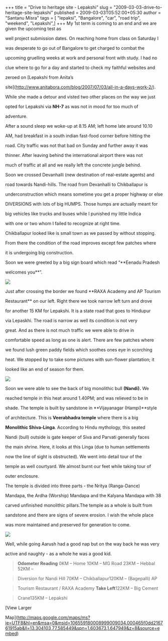 +++
title = "Drive to heritage site - Lepakshi"
slug = "2009-03-03-drive-to-heritage-site-lepakshi"
published = 2009-03-03T05:52:00+05:30
author = "Santanu Misra"
tags = [ "lepaksi", "Bangalore", "car", "road trip", "weekend", "Lepakshi",]
+++
My 1st term is coming to an end and we are given the upcoming test as

well project submission dates. On reaching home from class on Saturday I

was desperate to go out of Bangalore to get charged to combat the

upcoming gruelling weeks at work and personal front with study. I had no

clue where to go for a day and started to check my faithful websites and

zeroed on [Lepakshi from Anita’s

site](http://www.anitabora.com/blog/2007/07/03/all-in-a-days-work-2/).

While she made a detour and visted two other places on the way we just

opted for Lepakshi via **NH-7** as was not in mood for too much of

adventure.



  



After a sound sleep we woke-up at 8.15 AM; left home late around 10.10

AM, had breakfast in a south indian fast-food corner before hitting the

road. City traffic was not that bad on Sunday and further away it was

thinner. After leaving behind the international airport there was not

much of traffic at all and we really left the concrete jungle behind.



  



Soon we crossed Devanhalli (new destination of real-estate agents) and

road towards Nandi-hills. The road from Devanhalli to Chikballapur is

underconstruction which means sometime you get a proper highway or else

DIVERSIONS with lots of big HUMPS. Those humps are actually meant for

big vehicles like trucks and buses while I punished my little Indica

with one or two whom I failed to recognize at right time.



  



Chikballapur looked like is small town as we passed by without stopping.

From there the condition of the road improves except few patches where

it is undergoing big construction.



  



Soon we were greeted by a big sign board which read “**Eenadu Pradesh

welcomes you**”.



  

  



[![](../images/thumbnails/2009-03-03-drive-to-heritage-site-lepakshi-sunflower_AS.jpg)](../images/2009-03-03-drive-to-heritage-site-lepakshi-sunflower_AS.jpg)



Just after crossing the border we found **RAXA Academy and AP Tourism

Restaurant** on our left. Right there we took narrow left turn and drove

for another 15 KM for Lepakshi. It is a state road that goes to Hindupur

via Lepaskhi. The road is narrow as well its condition is not very

great. And as there is not much traffic we were able to drive in

comfortable speed as long as one is alert. There are few patches where

we found lush green paddy fields which soothes ones eye in scorching

heat. We stopped by to take some pictures with sun-flower plantation; it

looked like an end of season for them.



  

  



[![](../images/thumbnails/2009-03-03-drive-to-heritage-site-lepakshi-shiva_linga.jpg)](../images/2009-03-03-drive-to-heritage-site-lepakshi-shiva_linga.jpg)



Soon we were able to see the back of big monolithic bull **(Nandi).** We

reached temple in this heat around 1.40PM; and was relieved to be in

shade. The temple is built by sandstone in **Vijayanagar (Hampi)**style

of architecture. This is **Veerabhadra temple** where there is a big

**Monolithic Shiva-Linga**. According to Hindu mythology, this seated

Nandi (bull) outside is gate keeper of Siva and Parvati generally faces

the main shrine. Here, it looks at this Linga (due to human settlements

now the line of sight is obstructed). We went into detail tour of the

temple as well courtyard. We almost burnt our feet while taking tour of

outer enclosure.



  



The temple is divided into three parts - the Nritya (Ranga-Dance)

Mandapa, the Ardha (Worship) Mandapa and the Kalyana Mandapa with 38

carved unfinished monolithic pillars.The temple as a whole is built from

sandstone and there are signs of severe erosion. I wish the whole place

was more maintained and preserved for generation to come.



  

  



[![](../images/thumbnails/2009-03-03-drive-to-heritage-site-lepakshi-lepakshi.jpg)](../images/2009-03-03-drive-to-heritage-site-lepakshi-lepakshi.jpg)



Well, while going Aarush had a good nap but on the way back he was very

active and naughty - as a whole he was a good kid.



  

  



>   

>

> **Odometer Reading** 0KM – Home 10KM – MG Road 23KM – Hebbal 52KM –

> Diversion for Nandi Hill 70KM – Chikballapur120KM – (Bagepalli) AP

> Tourism Restaurant / RAXA Academy **Take Left**122KM – Big Cement

> Crane135KM – Lepakshi

>

>   



  



  

<span class="small">[View Larger

Map](http://maps.google.com/maps/ms?ie=UTF8&hl=en&msa=0&msid=106559180008999009034.000465f0dd216761915ab&ll=13.304103,77.585449&spn=1.603673,1.647949&z=8&source=embed)</span>
